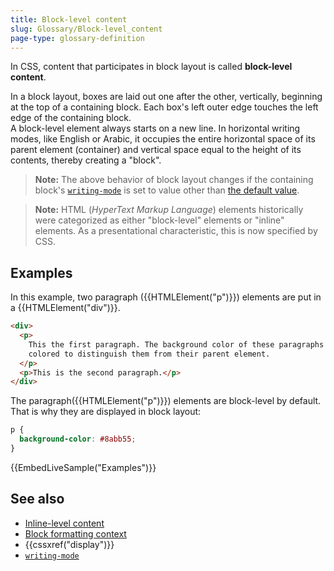 ```yaml
---
title: Block-level content
slug: Glossary/Block-level_content
page-type: glossary-definition
---
```


In CSS, content that participates in block layout is called **block-level content**.

In a block layout, boxes are laid out one after the other, vertically, beginning at the top of a containing block. Each box's left outer edge touches the left edge of the containing block.\
A block-level element always starts on a new line. In horizontal writing modes, like English or Arabic, it occupies the entire horizontal space of its parent element (container) and vertical space equal to the height of its contents, thereby creating a "block".

> **Note:** The above behavior of block layout changes if the containing block's [`writing-mode`](/en-US/docs/Web/CSS/writing-mode) is set to value other than [the default value](/en-US/docs/Web/CSS/writing-mode#formal_definition).

> **Note:** HTML (_HyperText Markup Language_) elements historically were categorized as either "block-level" elements or "inline" elements. As a presentational characteristic, this is now specified by CSS.

## Examples

In this example, two paragraph ({{HTMLElement("p")}}) elements are put in a {{HTMLElement("div")}}.

```html
<div>
  <p>
    This the first paragraph. The background color of these paragraphs have been
    colored to distinguish them from their parent element.
  </p>
  <p>This is the second paragraph.</p>
</div>
```

The paragraph({{HTMLElement("p")}}) elements are block-level by default. That is why they are displayed in block layout:

```css hidden
p {
  background-color: #8abb55;
}
```

{{EmbedLiveSample("Examples")}}

## See also

- [Inline-level content](/en-US/docs/Glossary/Inline-level_content)
- [Block formatting context](/en-US/docs/Web/Guide/CSS/Block_formatting_context)
- {{cssxref("display")}}
- [`writing-mode`](/en-US/docs/Web/CSS/writing-mode)
